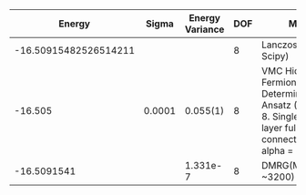 |       Energy          |  Sigma          | Energy Variance  | DOF |Method                                                          | Data repository                |
| ----------------------| --------------- | -----------------| ------- |------------------------------------------------------------|------------------------------- |
| -16.50915482526514211 |                 |                  |   8     | Lanczos (Quspin + Scipy)                                   | https://weinbe58.github.io/QuSpin/ |
|      -16.505          |     0.0001      |     0.055(1)     |   8     | VMC Hidden Fermion Determinant State Ansatz (N_hidden = 8. Single hidden layer fully connected net with alpha = 32)| |
| -16.5091541 |                 | 1.331e-7 |   8     | DMRG(MaxBondDim ~3200)|  |
